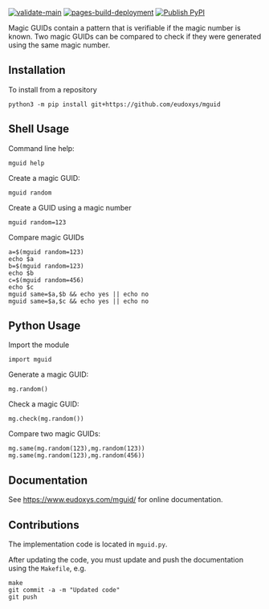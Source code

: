 [![validate-main](https://github.com/dchassin/magic_guid/actions/workflows/validate-main.yml/badge.svg?branch=main)](https://github.com/dchassin/magic_guid/actions/workflows/validate-main.yml)
[![pages-build-deployment](https://github.com/dchassin/magic_guid/actions/workflows/pages/pages-build-deployment/badge.svg)](https://github.com/dchassin/magic_guid/actions/workflows/pages/pages-build-deployment)
[![Publish PyPI](https://github.com/dchassin/magic_guid/actions/workflows/publish-tagged.yml/badge.svg)](https://github.com/dchassin/magic_guid/actions/workflows/publish-tagged.yml)

Magic GUIDs contain a pattern that is verifiable if the magic number is known.  Two magic GUIDs can be compared to check if they were generated using the same magic number.

Installation
------------

To install from a repository

    python3 -m pip install git+https://github.com/eudoxys/mguid

Shell Usage
-----------

Command line help:

    mguid help

Create a magic GUID:

    mguid random

Create a GUID using a magic number

    mguid random=123

Compare magic GUIDs

    a=$(mguid random=123)
    echo $a
    b=$(mguid random=123)
    echo $b
    c=$(mguid random=456)
    echo $c
    mguid same=$a,$b && echo yes || echo no
    mguid same=$a,$c && echo yes || echo no

Python Usage
------------

Import the module

    import mguid

Generate a magic GUID:

    mg.random()

Check a magic GUID:

    mg.check(mg.random())

Compare two magic GUIDs:

    mg.same(mg.random(123),mg.random(123))
    mg.same(mg.random(123),mg.random(456))

Documentation
-------------

See https://www.eudoxys.com/mguid/ for online documentation.

Contributions
-------------

The implementation code is located in `mguid.py`.

After updating the code, you must update and push the documentation using the `Makefile`, e.g.

    make
    git commit -a -m "Updated code"
    git push
